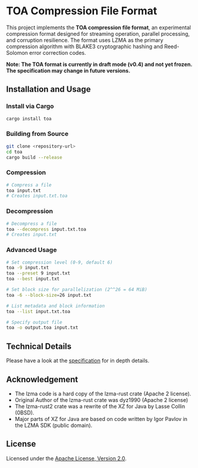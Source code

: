 # TOA Compression File Format

This project implements the **TOA compression file format**, an experimental compression format
designed for streaming operation, parallel processing, and corruption resilience. The format uses LZMA as the primary
compression algorithm with BLAKE3 cryptographic hashing and Reed-Solomon error correction codes.

**Note: The TOA format is currently in draft mode (v0.4) and not yet frozen. The specification may change in future
versions.**

## Installation and Usage

### Install via Cargo

```bash
cargo install toa
```

### Building from Source

```bash
git clone <repository-url>
cd toa
cargo build --release
```

### Compression

```bash
# Compress a file
toa input.txt
# Creates input.txt.toa
```

### Decompression

```bash
# Decompress a file
toa --decompress input.txt.toa
# Creates input.txt
```

### Advanced Usage

```bash
# Set compression level (0-9, default 6)
toa -9 input.txt
toa --preset 9 input.txt
toa --best input.txt

# Set block size for parallelization (2^^26 = 64 MiB)
toa -6 --block-size=26 input.txt

# List metadata and block information
toa --list input.txt.toa

# Specify output file
toa -o output.toa input.txt
```

## Technical Details

Please have a look at the [specification](SPECIFICATION.md) for in depth details.

## Acknowledgement

- The lzma code is a hard copy of the lzma-rust crate (Apache 2 license).
- Original Author of the lzma-rust crate was dyz1990 (Apache 2 license)
- The lzma-rust2 crate was a rewrite of the XZ for Java by Lasse Collin (0BSD).
- Major parts of XZ for Java are based on code written by Igor Pavlov in the LZMA SDK (public domain).

## License

Licensed under the [Apache License, Version 2.0](https://www.apache.org/licenses/LICENSE-2.0).
